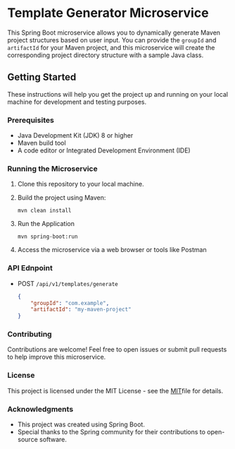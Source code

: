 # Template Generator Microservice

This Spring Boot microservice allows you to dynamically generate Maven project structures based on user input. You can provide the `groupId` and `artifactId` for your Maven project, and this microservice will create the corresponding project directory structure with a sample Java class.

## Getting Started

These instructions will help you get the project up and running on your local machine for development and testing purposes.

### Prerequisites

- Java Development Kit (JDK) 8 or higher
- Maven build tool
- A code editor or Integrated Development Environment (IDE)

### Running the Microservice

1. Clone this repository to your local machine.

2. Build the project using Maven:
   ```shell
   mvn clean install

3. Run the Application
    ```shell
    mvn spring-boot:run

4. Access the microservice via a web browser or tools like Postman

### API Ednpoint
- POST `/api/v1/templates/generate`
    ```json
    {
        "groupId": "com.example",
        "artifactId": "my-maven-project"
    }

### Contributing

Contributions are welcome! Feel free to open issues or submit pull requests to help improve this microservice.


### License

This project is licensed under the MIT License - see the [MIT](https://choosealicense.com/licenses/mit/)file for details.

### Acknowledgments

- This project was created using Spring Boot.
- Special thanks to the Spring community for their contributions to open-source software.